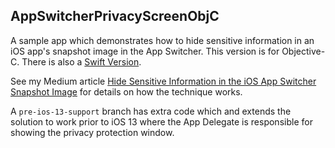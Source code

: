 ## AppSwitcherPrivacyScreenObjC

A sample app which demonstrates how to hide sensitive information in an iOS app's snapshot image in the App Switcher. This version is for Objective-C. There is also a [Swift Version](https://github.com/hacknicity/AppSwitcherPrivacyScreen).  

See my Medium article [Hide Sensitive Information in the iOS App Switcher Snapshot Image](https://medium.com/@hacknicity/hide-sensitive-information-in-the-ios-app-switcher-snapshot-image-25ddc9b8ef5f) for details on how the technique works.

A `pre-ios-13-support` branch has extra code which and extends the solution to work prior to iOS 13 where the App Delegate is responsible for showing the privacy protection window.
